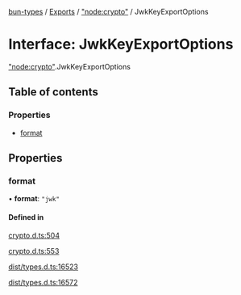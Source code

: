 [bun-types](https://github.com/oven-sh/bun-types/blob/master/api-docs/README.md) / [Exports](https://github.com/oven-sh/bun-types/blob/master/api-docs/modules.md) / ["node:crypto"](https://github.com/oven-sh/bun-types/blob/master/api-docs/modules/node_crypto_.md) / JwkKeyExportOptions

# Interface: JwkKeyExportOptions

["node:crypto"](https://github.com/oven-sh/bun-types/blob/master/api-docs/modules/node_crypto_.md).JwkKeyExportOptions

## Table of contents

### Properties

- [format](https://github.com/oven-sh/bun-types/blob/master/api-docs/interfaces/node_crypto_.JwkKeyExportOptions.md#format)

## Properties

### format

• **format**: ``"jwk"``

#### Defined in

[crypto.d.ts:504](https://github.com/valgaze/bun-types/blob/6f8dbf8/crypto.d.ts#L504)

[crypto.d.ts:553](https://github.com/valgaze/bun-types/blob/6f8dbf8/crypto.d.ts#L553)

[dist/types.d.ts:16523](https://github.com/valgaze/bun-types/blob/6f8dbf8/dist/types.d.ts#L16523)

[dist/types.d.ts:16572](https://github.com/valgaze/bun-types/blob/6f8dbf8/dist/types.d.ts#L16572)
